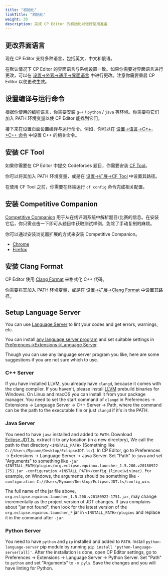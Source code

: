 ```yaml
---
title: "初始化"
linkTitle: "初始化"
weight: 30
description: 完成 CP Editor 的初始化以做好使用准备
---
```


## 更改界面语言

现在 CP Editor 支持多种语言，包括英文，中文和俄语。

在默认情况下 CP Editor 的界面语言与系统设置一致。如果你需要对界面语言进行更改，可以在 [设置->外观->通用->界面语言](../Preferences/Appearance/_index.zh.md#界面语言-ui-language) 中进行更改。注意你需要重启 CP Editor 以使更改生效。

## 设置编译与运行命令

根据你使用的编程语言，你需要安装 `g++` / `python` / `java` 等环境。你需要将它们加入 PATH 环境变量以使 CP Editor 能找到它们。

接下来在设置页面设置编译与运行命令。例如，你可以在 [设置->语言->C++->C++ 命令](../Preferences/Language/_index.zh.md#c-命令) 中设置 C++ 的相关命令。

## 安装 CF Tool

如果你需要在 CP Editor 中提交 Codeforces 题目，你需要安装 [CF Tool](https://github.com/xalanq/cf-tool)。

你可以将其加入 PATH 环境变量，或是在 [设置->扩展->CF Tool](../Preferences/Extensions/_index.zh.md#cf-tool) 中设置其路径。

在使用 CF Tool 之前，你需要在终端运行 `cf config` 命令完成相关配置。

## 安装 Competitive Companion

[Competitive Companion](https://github.com/jmerle/competitive-companion) 用于从在线评测系统中解析题目/比赛的信息。在安装它后，你只需点击一下即可从题目中获取测试样例，免除了手动复制的麻烦。

你可以通过安装浏览器扩展的方式来安装 Competitive Companion。

-   [Chrome](https://chrome.google.com/webstore/detail/competitive-companion/cjnmckjndlpiamhfimnnjmnckgghkjbl)
-   [Firefox](https://addons.mozilla.org/zh-CN/firefox/addon/competitive-companion/)

## 安装 Clang Format

CP Editor 使用 [Clang Format](http://releases.llvm.org/download.html) 来格式化 C++ 代码。

你需要将其加入 PATH 环境变量，或是在 [设置->扩展->Clang Format](../Preferences/Extensions/_index.zh.md#clang-format) 中设置其路径。

## Setup Language Server

You can use [Language Server](https://microsoft.github.io/language-server-protocol/) to lint your codes and get errors, warnings, etc.

You can install [any language server program](https://microsoft.github.io/language-server-protocol/implementors/servers/) and set suitable settings in [Preferences->Extensions->Language Server](../Preferences/Extensions/_index.zh.md#language-server).

Though you can use any language server program you like, here are some suggestions if you are not sure which to use.

### C++ Server

If you have installed LLVM, you already have `clangd`, because it comes with the clang compiler. If you haven't, please install [LLVM](https://releases.llvm.org/download.html) prebuild binaries for Windows. On Linux and macOS you can install it from your package manager. You need to set the start command of `clangd` in Preferences -> Extensions -> Language Server -> C++ Server -> Path, where the command can be the path to the executable file or just `clangd` if it's in the PATH.

### Java Server

You need to have `java` installed and added to `PATH`. Download [Eclipse.JDT.ls](http://download.eclipse.org/jdtls/snapshots/jdt-language-server-latest.tar.gz), extract it to any location (in a new directory), We call the path to that directory `<INSTALL_PATH>` (Something like `C://Users/Myname/Desktop/EclipseJDT.ls/`). In CP Editor, go to Preferences -> Extensions -> Language Server -> Java Server. Set "Path" to `java` and set "Arguments" to something like `-jar $INSTALL_PATH/plugins/org.eclipse.equinox.launcher_1.5.200.v20180922-1751.jar -configuration <INSTALL_PATH>/config_(linux|win|mac)`. For example, on Windows, the arguments should be something like `-configuration C://Users/Myname/Desktop/Eclipse.JDT.ls/config_win`.

The full name of the jar file above, `org.eclipse.equinox.launcher_1.5.200.v20180922-1751.jar`, may change incrementally as the project version of JDT changes. If java complains about "jar not found", then look for the latest version of the `org.eclipse.equinox.launcher_*` jar in `<INSTALL_PATH>/plugins` and replace it in the command after `-jar`.

### Python Server

You need to have `python` and `pip` installed and added to `PATH`. Install `python-language-server` pip module by running `pip install 'python-language-server[all]'`. After the installation is done, open CP Editor settings, go to Preferences -> Extensions -> Language Server -> Python Server. Set "Path" to `python` and set "Arguments" to `-m pyls`. Save the changes and you will have linting for Python.
